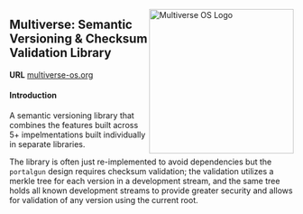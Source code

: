 [<img src="https://avatars2.githubusercontent.com/u/24763891?s=400&u=c1150e7da5667f47159d433d8e49dad99a364f5f&v=4"  width="256px" height="256px" align="right" alt="Multiverse OS Logo">](https://github.com/multiverse-os)

## Multiverse: Semantic Versioning & Checksum Validation Library 
**URL** [multiverse-os.org](https://multiverse-os.org)

#### Introduction
A semantic versioning library that combines the features built across 5+
impelmentations built individually in separate libraries. 

The library is often just re-implemented to avoid dependencies but the 
`portalgun` design requires checksum validation; the validation utilizes a  
merkle tree for each version in a development stream, and the same tree holds 
all known development streams to provide greater security and allows for
validation of any version using the current root. 

